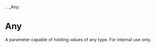 [//]: # (THE CONTENT BELOW IS GENERATED. DO NOT EDIT.)
.. _Any:

# Any
[//]: # (ADD YOUR NOTES BELOW. THESE WILL BE PICKED EVERY TIME THE DOCS ARE REGENERATED. //end)

A parameter capable of holding values of any type. For internal use only.
